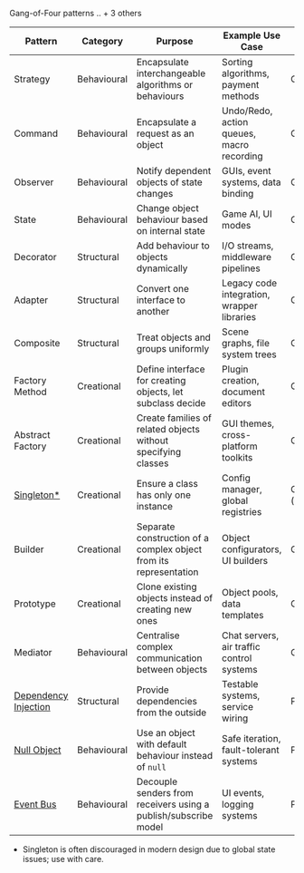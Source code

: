 


Gang-of-Four patterns .. + 3 others

| Pattern            | Category        | Purpose                                                         | Example Use Case                                | Source        |
|--------------------|----------------|------------------------------------------------------------------|--------------------------------------------------|----------------|
| Strategy           | Behavioural      | Encapsulate interchangeable algorithms or behaviours              | Sorting algorithms, payment methods             | GoF            |
| Command            | Behavioural      | Encapsulate a request as an object                               | Undo/Redo, action queues, macro recording       | GoF            |
| Observer           | Behavioural      | Notify dependent objects of state changes                        | GUIs, event systems, data binding                | GoF            |
| State              | Behavioural      | Change object behaviour based on internal state                   | Game AI, UI modes                               | GoF            |
| Decorator          | Structural      | Add behaviour to objects dynamically                              | I/O streams, middleware pipelines                | GoF            |
| Adapter            | Structural      | Convert one interface to another                                 | Legacy code integration, wrapper libraries       | GoF            |
| Composite          | Structural      | Treat objects and groups uniformly                               | Scene graphs, file system trees                  | GoF            |
| Factory Method     | Creational      | Define interface for creating objects, let subclass decide       | Plugin creation, document editors                | GoF            |
| Abstract Factory   | Creational      | Create families of related objects without specifying classes    | GUI themes, cross-platform toolkits              | GoF            |
| [Singleton*](./singleton/)         | Creational      | Ensure a class has only one instance                             | Config manager, global registries                | GoF (controversial) |
| Builder            | Creational      | Separate construction of a complex object from its representation | Object configurators, UI builders               | GoF            |
| Prototype          | Creational      | Clone existing objects instead of creating new ones              | Object pools, data templates                     | GoF            |
| Mediator           | Behavioural      | Centralise complex communication between objects                 | Chat servers, air traffic control systems        | GoF            |
| [Dependency Injection](./combined/os/DEPENDENCY.md) | Structural    | Provide dependencies from the outside                            | Testable systems, service wiring                 | Post-GoF       |
| [Null Object](./null/)        | Behavioural      | Use an object with default behaviour instead of `null`            | Safe iteration, fault-tolerant systems           | Post-GoF       |
| [Event Bus](./event/)          | Behavioural      | Decouple senders from receivers using a publish/subscribe model | UI events, logging systems                       | Post-GoF       |


* Singleton is often discouraged in modern design due to global state issues; use with care.

